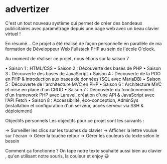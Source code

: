 # advertizer
C'est un tout nouveau système qui permet de créer des bandeaux publicitaires  avec paramétrage depuis une page web avec un beau clavier virtuel !

En résumé...
Ce projet a été réalisé de façon personnelle en parallèle de ma formation de Développeur Web Fullstack PHP au sein de l'école O'clock.

Au moment de réaliser ce projet, nous étions sur la saison 7

• Saison 1 : HTML/CSS
• Saison 2 : Découverte des bases de PHP
• Saison 3 : Découverte des bases de JavaScript
• Saison 4 : Découverte de la POO en PHP & introduction aux bases de données (SQL avec MariaDB)
• Saison 5 : Découverte de l'architecture MVC en PHP
• Saison 6 : Architecture MVC et mise en place d'un CRUD
• Saison 7 : Découverte du fonctionnement d'un framework PHP avec Laravel, création d'une API & JavaScript avec l'API Fetch
• Saison 8 : Accessibilité, éco-conception, AdminSys (installation et configuration d'un serveur, accès serveur via SSH & déploiement)

Objectifs personnels
Les objectifs pour ce projet sont les suivants :

→ Surveiller les clics sur les touches du clavier
→ Afficher la lettre  voulue sur l'écran
→ Gérer la touche retour
→ Gérer les couleurs du texte selon le besoin


Comment ça fonctionne ?
On tape notre texte souhaité aussi bien au clavier , qu'en utilisant notre souris, la couleur et enjoy 😃 
